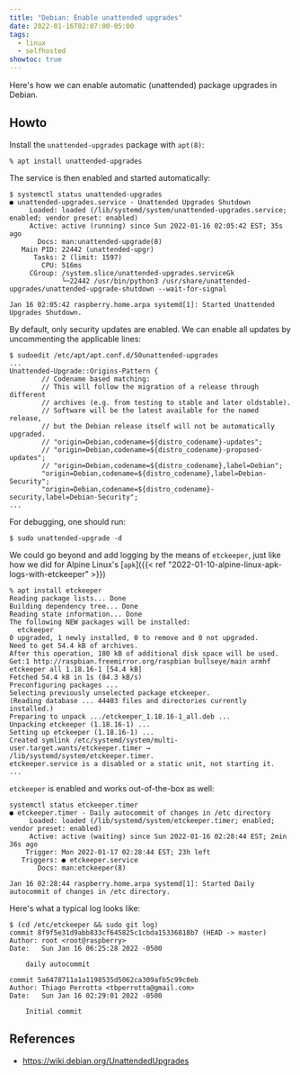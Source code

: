```yaml
---
title: "Debian: Enable unattended upgrades"
date: 2022-01-16T02:07:00-05:00
tags:
  - linux
  - selfhosted
showtoc: true
---
```


Here's how we can enable automatic (unattended) package upgrades in Debian.

<!--more-->

## Howto

Install the `unattended-upgrades` package with `apt(8)`:

```shell
% apt install unattended-upgrades
```

The service is then enabled and started automatically:

```shell
$ systemctl status unattended-upgrades
● unattended-upgrades.service - Unattended Upgrades Shutdown
     Loaded: loaded (/lib/systemd/system/unattended-upgrades.service; enabled; vendor preset: enabled)
     Active: active (running) since Sun 2022-01-16 02:05:42 EST; 35s ago
       Docs: man:unattended-upgrade(8)
   Main PID: 22442 (unattended-upgr)
      Tasks: 2 (limit: 1597)
        CPU: 516ms
     CGroup: /system.slice/unattended-upgrades.serviceGk
             └─22442 /usr/bin/python3 /usr/share/unattended-upgrades/unattended-upgrade-shutdown --wait-for-signal

Jan 16 02:05:42 raspberry.home.arpa systemd[1]: Started Unattended Upgrades Shutdown.
```

By default, only security updates are enabled. We can enable all updates by uncommenting the applicable lines:

```shell
$ sudoedit /etc/apt/apt.conf.d/50unattended-upgrades
...
Unattended-Upgrade::Origins-Pattern {
        // Codename based matching:
        // This will follow the migration of a release through different
        // archives (e.g. from testing to stable and later oldstable).
        // Software will be the latest available for the named release,
        // but the Debian release itself will not be automatically upgraded.
        // "origin=Debian,codename=${distro_codename}-updates";
        // "origin=Debian,codename=${distro_codename}-proposed-updates";
        // "origin=Debian,codename=${distro_codename},label=Debian";
        "origin=Debian,codename=${distro_codename},label=Debian-Security";
        "origin=Debian,codename=${distro_codename}-security,label=Debian-Security";
...
```

For debugging, one should run:

```shell
$ sudo unattended-upgrade -d
```

We could go beyond and add logging by the means of `etckeeper`, just like how we did for Alpine Linux's [`apk`]({{< ref "2022-01-10-alpine-linux-apk-logs-with-etckeeper" >}})

```shell
% apt install etckeeper
Reading package lists... Done
Building dependency tree... Done
Reading state information... Done
The following NEW packages will be installed:
  etckeeper
0 upgraded, 1 newly installed, 0 to remove and 0 not upgraded.
Need to get 54.4 kB of archives.
After this operation, 180 kB of additional disk space will be used.
Get:1 http://raspbian.freemirror.org/raspbian bullseye/main armhf etckeeper all 1.18.16-1 [54.4 kB]
Fetched 54.4 kB in 1s (84.3 kB/s)
Preconfiguring packages ...
Selecting previously unselected package etckeeper.
(Reading database ... 44403 files and directories currently installed.)
Preparing to unpack .../etckeeper_1.18.16-1_all.deb ...
Unpacking etckeeper (1.18.16-1) ...
Setting up etckeeper (1.18.16-1) ...
Created symlink /etc/systemd/system/multi-user.target.wants/etckeeper.timer → /lib/systemd/system/etckeeper.timer.
etckeeper.service is a disabled or a static unit, not starting it.
...
```

`etckeeper` is enabled and works out-of-the-box as well:

```
systemctl status etckeeper.timer
● etckeeper.timer - Daily autocommit of changes in /etc directory
     Loaded: loaded (/lib/systemd/system/etckeeper.timer; enabled; vendor preset: enabled)
     Active: active (waiting) since Sun 2022-01-16 02:28:44 EST; 2min 36s ago
    Trigger: Mon 2022-01-17 02:28:44 EST; 23h left
   Triggers: ● etckeeper.service
       Docs: man:etckeeper(8)

Jan 16 02:28:44 raspberry.home.arpa systemd[1]: Started Daily autocommit of changes in /etc directory.
```

Here's what a typical log looks like:

```shell
$ (cd /etc/etckeeper && sudo git log)
commit 8f9f5e31d9abb833cf645825c1cbda15336818b7 (HEAD -> master)
Author: root <root@raspberry>
Date:   Sun Jan 16 06:25:28 2022 -0500

    daily autocommit

commit 5a6478711a1a1198535d5062ca309afb5c99c0eb
Author: Thiago Perrotta <tbperrotta@gmail.com>
Date:   Sun Jan 16 02:29:01 2022 -0500

    Initial commit
```

## References

- https://wiki.debian.org/UnattendedUpgrades
